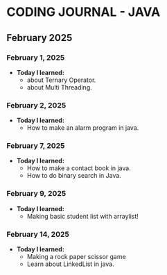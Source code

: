 # CODING JOURNAL - JAVA

## February 2025
### February 1, 2025
- **Today I learned:** 
  - about Ternary Operator.
  - about Multi Threading.

### February 2, 2025
- **Today I learned:** 
  - How to make an alarm program in java.

### February 7, 2025
- **Today I learned:** 
  - How to make a contact book in java.
  - How to do binary search in Java.

### February 9, 2025
- **Today I learned:** 
  - Making basic student list with arraylist!

### February 14, 2025
- **Today I learned:** 
  - Making a rock paper scissor game
  - Learn about LinkedList in java.